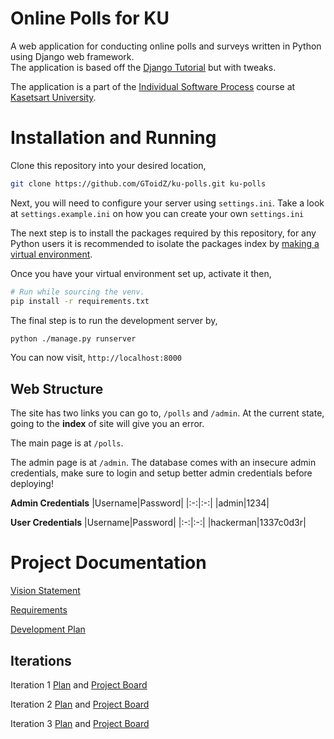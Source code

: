 # Online Polls for KU

A web application for conducting online polls and surveys written in Python using Django web framework.<br>
The application is based off the [Django Tutorial][django-tutorial] but with tweaks.

The application is a part of the [Individual Software Process](https://cpske.github.io/ISP) course at [Kasetsart University](https://ku.ac.th/).

# Installation and Running

Clone this repository into your desired location,

```bash
git clone https://github.com/GToidZ/ku-polls.git ku-polls
```

Next, you will need to configure your server using `settings.ini`. Take a look at `settings.example.ini` on how you can create your own `settings.ini`

The next step is to install the packages required by this repository, for any Python users it is recommended to isolate the packages index by [making a virtual environment][howto-venv].

Once you have your virtual environment set up, activate it then,

```bash
# Run while sourcing the venv.
pip install -r requirements.txt
```

The final step is to run the development server by,

```bash
python ./manage.py runserver
```

You can now visit, `http://localhost:8000`

## Web Structure
The site has two links you can go to, `/polls` and `/admin`. At the current state, going to the **index** of site will give you an error.

The main page is at `/polls`.

The admin page is at `/admin`. The database comes with an insecure admin credentials, make sure to login and setup better admin credentials before deploying!

<b>Admin Credentials</b>
|Username|Password|
|:-:|:-:|
|admin|1234|

<b>User Credentials</b>
|Username|Password|
|:-:|:-:|
|hackerman|1337c0d3r|

# Project Documentation

[Vision Statement](https://github.com/GToidZ/ku-polls/wiki/Vision-Statement)

[Requirements](https://github.com/GToidZ/ku-polls/wiki/Requirements)

[Development Plan](https://github.com/GToidZ/ku-polls/wiki/Development-Plan)

## Iterations

Iteration 1 [Plan](https://github.com/GToidZ/ku-polls/wiki/Iteration-1-Plan) and [Project Board](https://github.com/users/GToidZ/projects/4/views/2)

Iteration 2 [Plan](https://github.com/GToidZ/ku-polls/wiki/Iteration-2-Plan) and [Project Board](https://github.com/users/GToidZ/projects/4/views/5)

Iteration 3 [Plan](https://github.com/GToidZ/ku-polls/wiki/Iteration-3-Plan) and [Project Board](https://github.com/users/GToidZ/projects/4/views/6)

<!-- Using absolute paths for wiki, since it could break clones and forks. -->

[django-tutorial]: https://docs.djangoproject.com/en/4.1/intro/tutorial01/
[howto-venv]: https://docs.python.org/3/library/venv.html#creating-virtual-environments
